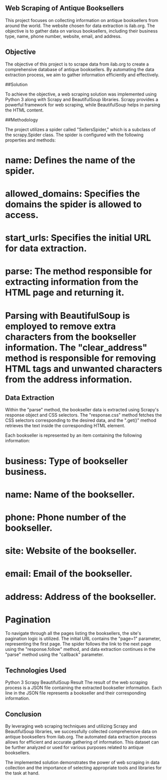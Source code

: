 ## Web Scraping of Antique Booksellers
<!--- --->

This project focuses on collecting information on antique booksellers from around the world. The website chosen for data extraction is ilab.org. The objective is to gather data on various booksellers, including their business type, name, phone number, website, email, and address.

## Objective
<!--- --->
The objective of this project is to scrape data from ilab.org to create a comprehensive database of antique booksellers. By automating the data extraction process, we aim to gather information efficiently and effectively.

##Solution
<!--- --->

To achieve the objective, a web scraping solution was implemented using Python 3 along with Scrapy and BeautifulSoup libraries. Scrapy provides a powerful framework for web scraping, while BeautifulSoup helps in parsing the HTML content.

##Methodology
<!--- --->

The project utilizes a spider called "SellersSpider," which is a subclass of the scrapy.Spider class. The spider is configured with the following properties and methods:

# name: Defines the name of the spider.
# allowed_domains: Specifies the domains the spider is allowed to access.
# start_urls: Specifies the initial URL for data extraction.
# parse: The method responsible for extracting information from the HTML page and returning it.
# Parsing with BeautifulSoup is employed to remove extra characters from the bookseller information. The "clear_address" method is responsible for removing HTML tags and unwanted characters from the address information.

## Data Extraction
<!--- --->
Within the "parse" method, the bookseller data is extracted using Scrapy's response object and CSS selectors. The "response.css" method fetches the CSS selectors corresponding to the desired data, and the ".get()" method retrieves the text inside the corresponding HTML element.

Each bookseller is represented by an item containing the following information:

# business: Type of bookseller business.
# name: Name of the bookseller.
# phone: Phone number of the bookseller.
# site: Website of the bookseller.
# email: Email of the bookseller.
# address: Address of the bookseller.
# Pagination
To navigate through all the pages listing the booksellers, the site's pagination logic is utilized. The initial URL contains the "page=1" parameter, representing the first page. The spider follows the link to the next page using the "response.follow" method, and data extraction continues in the "parse" method using the "callback" parameter.

## Technologies Used
<!--- --->

Python 3
Scrapy
BeautifulSoup
Result
The result of the web scraping process is a JSON file containing the extracted bookseller information. Each line in the JSON file represents a bookseller and their corresponding information.

## Conclusion
<!--- --->

By leveraging web scraping techniques and utilizing Scrapy and BeautifulSoup libraries, we successfully collected comprehensive data on antique booksellers from ilab.org. The automated data extraction process allows for efficient and accurate gathering of information. This dataset can be further analyzed or used for various purposes related to antique booksellers.

The implemented solution demonstrates the power of web scraping in data collection and the importance of selecting appropriate tools and libraries for the task at hand.
